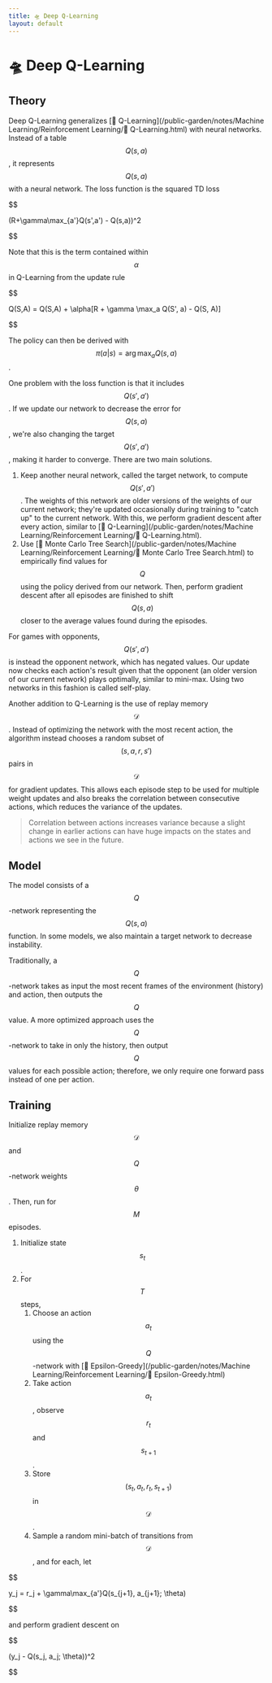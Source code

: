 ```yaml
---
title: 🛸 Deep Q-Learning
layout: default
---
```


# 🛸 Deep Q-Learning

## Theory
Deep Q-Learning generalizes [🔭 Q-Learning](/public-garden/notes/Machine Learning/Reinforcement Learning/🔭 Q-Learning.html) with neural networks. Instead of a table $$Q(s, a)$$, it represents $$Q(s, a)$$ with a neural network. The loss function is the squared TD loss 

$$

(R+\gamma\max_{a'}Q(s',a') - Q(s,a))^2

$$

 Note that this is the term contained within $$\alpha$$ in Q-Learning from the update rule 

$$

Q(S,A) = Q(S,A) + \alpha[R + \gamma \max_a Q(S', a) - Q(S, A)]

$$

The policy can then be derived with $$\pi(a \vert s) = \arg\max_a Q(s, a)$$.

One problem with the loss function is that it includes $$Q(s', a')$$. If we update our network to decrease the error for $$Q(s, a)$$, we're also changing the target $$Q(s', a')$$, making it harder to converge. There are two main solutions.
1. Keep another neural network, called the target network, to compute $$Q(s', a')$$. The weights of this network are older versions of the weights of our current network; they're updated occasionally during training to "catch up" to the current network. With this, we perform gradient descent after every action, similar to [🔭 Q-Learning](/public-garden/notes/Machine Learning/Reinforcement Learning/🔭 Q-Learning.html).
2. Use [🎲 Monte Carlo Tree Search](/public-garden/notes/Machine Learning/Reinforcement Learning/🎲 Monte Carlo Tree Search.html) to empirically find values for $$Q$$ using the policy derived from our network. Then, perform gradient descent after all episodes are finished to shift $$Q(s, a)$$ closer to the average values found during the episodes.

For games with opponents, $$Q(s', a')$$ is instead the opponent network, which has negated values. Our update now checks each action's result given that the opponent (an older version of our current network) plays optimally, similar to mini-max. Using two networks in this fashion is called self-play.

Another addition to Q-Learning is the use of replay memory $$\mathcal{D}$$. Instead of optimizing the network with the most recent action, the algorithm instead chooses a random subset of $$(s, a, r, s')$$ pairs in $$\mathcal{D}$$ for gradient updates. This allows each episode step to be used for multiple weight updates and also breaks the correlation between consecutive actions, which reduces the variance of the updates.

> Correlation between actions increases variance because a slight change in earlier actions can have huge impacts on the states and actions we see in the future.

## Model
The model consists of a $$Q$$-network representing the $$Q(s, a)$$ function. In some models, we also maintain a target network to decrease instability.

Traditionally, a $$Q$$-network takes as input the most recent frames of the environment (history) and action, then outputs the $$Q$$ value. A more optimized approach uses the $$Q$$-network to take in only the history, then output $$Q$$ values for each possible action; therefore, we only require one forward pass instead of one per action.

## Training
Initialize replay memory $$\mathcal{D}$$ and $$Q$$-network weights $$\theta$$. Then, run for $$M$$ episodes.
1. Initialize state $$s_t$$.
2. For $$T$$ steps,
	1. Choose an action $$a_t$$ using the $$Q$$-network with [🧧 Epsilon-Greedy](/public-garden/notes/Machine Learning/Reinforcement Learning/🧧 Epsilon-Greedy.html)
	2. Take action $$a_t$$, observe $$r_t$$ and $$s_{t+1}$$.
	3. Store $$(s_t, a_t, r_t, s_{t+1})$$ in $$\mathcal{D}$$.
	4. Sample a random mini-batch of transitions from $$\mathcal{D}$$, and for each, let 

$$

y_j = r_j + \gamma\max_{a'}Q(s_{j+1}, a_{j+1}; \theta)

$$

 and perform gradient descent on 

$$

(y_j - Q(s_j, a_j; \theta))^2

$$

